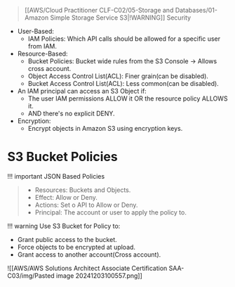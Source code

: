 
> [[AWS/Cloud Practitioner CLF-C02/05-Storage and Databases/01-Amazon Simple Storage Service S3|!WARNING]] Security
- User-Based:
	- IAM Policies: Which API calls should be allowed for a specific user from IAM.
- Resource-Based:
	- Bucket Policies: Bucket wide rules from the S3 Console -> Allows cross account.
	- Object Access Control List(ACL): Finer grain(can be disabled).
	- Bucket Access Control List(ACL): Less common(can be disabled).
- An IAM principal can access an S3 Object if:
	- The user IAM permissions ALLOW it OR the resource policy ALLOWS it.
	- AND there's no explicit DENY.
- Encryption: 
	- Encrypt objects in Amazon S3 using encryption keys.

# S3 Bucket Policies

!!! important JSON Based Policies
> - Resources: Buckets and Objects.
> - Effect: Allow or Deny.
> - Actions: Set o API to Allow or Deny.
> - Principal: The account or user to apply the policy to.


!!! warning Use S3 Bucket for Policy to:
- Grant public access to the bucket.
- Force objects to be encrypted at upload.
- Grant access to another account(Cross account).

![[AWS/AWS Solutions Architect Associate Certification SAA-C03/img/Pasted image 20241203100557.png]]